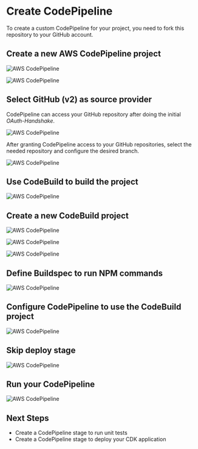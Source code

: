 # Create CodePipeline

To create a custom CodePipeline for your project, you need to fork this repository to your GitHub account.

## Create a new AWS CodePipeline project

![AWS CodePipeline](./code-pipeline-01.png)

![AWS CodePipeline](./code-pipeline-02.png)

## Select GitHub (v2) as source provider

CodePipeline can access your GitHub repository after doing the initial _OAuth-Handshake_.

![AWS CodePipeline](./code-pipeline-03.png)

After granting CodePipeline access to your GitHub repositories, select the needed repository and configure the desired branch.

![AWS CodePipeline](./code-pipeline-03-select.png)

## Use CodeBuild to build the project

![AWS CodePipeline](./code-pipeline-04.png)

## Create a new CodeBuild project

![AWS CodePipeline](./code-pipeline-05.png)

![AWS CodePipeline](./code-pipeline-06.png)

![AWS CodePipeline](./code-pipeline-07.png)

## Define Buildspec to run NPM commands

![AWS CodePipeline](./code-pipeline-08.png)

## Configure CodePipeline to use the CodeBuild project

![AWS CodePipeline](./code-pipeline-09.png)

## Skip deploy stage

![AWS CodePipeline](./code-pipeline-10.png)

## Run your CodePipeline

![AWS CodePipeline](./code-pipeline-11.png)

## Next Steps

* Create a CodePipeline stage to run unit tests
* Create a CodePipeline stage to deploy your CDK application